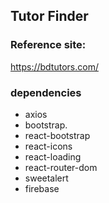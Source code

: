 ## Tutor Finder

### Reference site:

https://bdtutors.com/

### dependencies

- axios
- bootstrap.
- react-bootstrap
- react-icons
- react-loading
- react-router-dom
- sweetalert
- firebase


